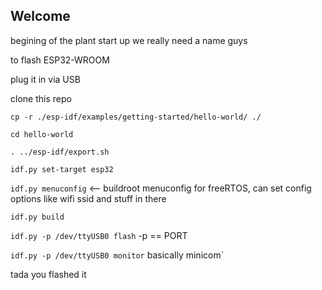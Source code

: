 ## Welcome

begining of the plant start up
we really need a name guys


to flash ESP32-WROOM

plug it in via USB

clone this repo

`cp -r ./esp-idf/examples/getting-started/hello-world/ ./`

`cd hello-world`

`. ../esp-idf/export.sh`

`idf.py set-target esp32`

`idf.py menuconfig` <-- buildroot menuconfig for freeRTOS, can set config options like wifi ssid and stuff in there

`idf.py build` 

`idf.py -p /dev/ttyUSB0 flash` -p == PORT

`idf.py -p /dev/ttyUSB0 monitor` basically minicom`

tada you flashed it
